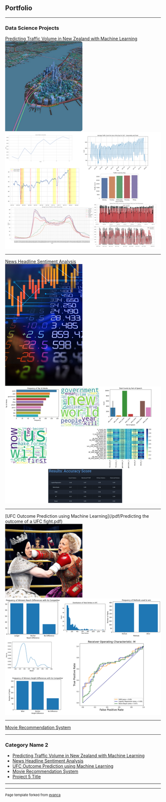 ## Portfolio

---

### Data Science Projects

[Predicting Traffic Volume in New Zealand with Machine Learning](/pdf/Predicting-Traffic-Volume-using-Machine-Learning.pdf)
<br>
<img src="images/traffic_flow.png" alt="Traffic Flow" width="250">
<br>
<img src="images/summary_stats_trafficvol.png?raw=true"/>

---
[News Headline Sentiment Analysis](/pdf/Sentiment-Analysis-of-News-Article-Headlines-for-Stock-Market-Prediction-1.pdf)
<br>
<img src = "images/stock_sent.png" width = "250"/>
<br>
<img src="images/summary_stats_stock.png?raw=true"/>

---
[UFC Outcome Prediction using Machine Learning](/pdf/Predicting the outcome of a UFC fight.pdf)
<br>
<img src = "images/ufc_fight.PNG" width = "250"/>
<br>
<img src="images/summary_stats_ufc.png?raw=true"/>

---
[Movie Recommendation System](http://example.com/)
<!-- <img src="images/dummy_thumbnail.jpg?raw=true"/> -->

---

### Category Name 2

- [Predicting Traffic Volume in New Zealand with Machine Learning](http://example.com/)
- [News Headline Sentiment Analysis](http://example.com/)
- [UFC Outcome Prediction using Machine Learning](http://example.com/)
- [Movie Recommendation System](http://example.com/)
- [Project 5 Title](http://example.com/)

---




---
<p style="font-size:11px">Page template forked from <a href="https://github.com/evanca/quick-portfolio">evanca</a></p>
<!-- Remove above link if you don't want to attibute -->
